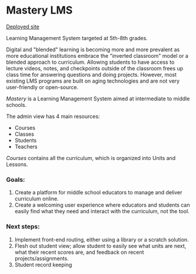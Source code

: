 # Mastery LMS  

[Deployed site](https://kat-mastery-lms.surge.sh)  

Learning Management System targeted at 5th-8th grades.  

Digital and "blended" learning is becoming more and more prevalent as more educational institutions embrace the "inverted classroom" model or a blended approach to curriculum. Allowing students to have access to lecture videos, notes, and checkpoints outside of the classroom frees up class time for answering questions and doing projects. However, most existing LMS programs are built on aging technologies and are not very user-friendly or open-source.  

_Mastery_ is a Learning Management System aimed at intermediate to middle schools.  

The admin view has 4 main resources: 
- Courses
- Classes
- Students
- Teachers

_Courses_ contains all the curriculum, which is organized into Units and Lessons. 

### Goals: 
1. Create a platform for middle school educators to manage and deliver curriculum online.
1. Create a welcoming user experience where educators and students can easily find what they need and interact with the curriculum, not the tool. 

### Next steps:  

1. Implement front-end routing, either using a library or a scratch solution. 
1. Flesh out student view; allow student to easily see what units are next, what their recent scores are, and feedback on recent projects/assignments.
1. Student record keeping